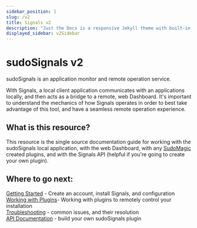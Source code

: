 ```yaml
---
sidebar_position: 1
slug: /v2
title: Signals v2
description: "Just the Docs is a responsive Jekyll theme with built-in search that is easily customizable and hosted on GitHub Pages."
displayed_sidebar: v2Sidebar
---
```


# sudoSignals v2

sudoSignals is an application monitor and remote operation service.

With Signals, a local client application communicates with an applications locally, and then acts as a bridge to a remote, web Dashboard. It's important to understand the mechanics of how Signals operates in order to best take advantage of this tool, and have a seamless remote operation experience. 

## What is this resource?

This resource is the single source documentation guide for working with the sudoSignals local application, with the web Dashboard, with any [SudoMagic](https://www.sudomagic.com/) created plugins, and with the Signals API (helpful if you're going to create your own plugin).

## Where to go next:
[Getting Started](./v2/getting-started) - Create an account, install Signals, and configuration  
[Working with Plugins](./v2/plugins)- Working with plugins to remotely control your installation   
[Troubleshooting](./v2/troubleshooting) - common issues, and their resolution  
[API Documentation](./v2/api) - build your own sudoSignals plugin
